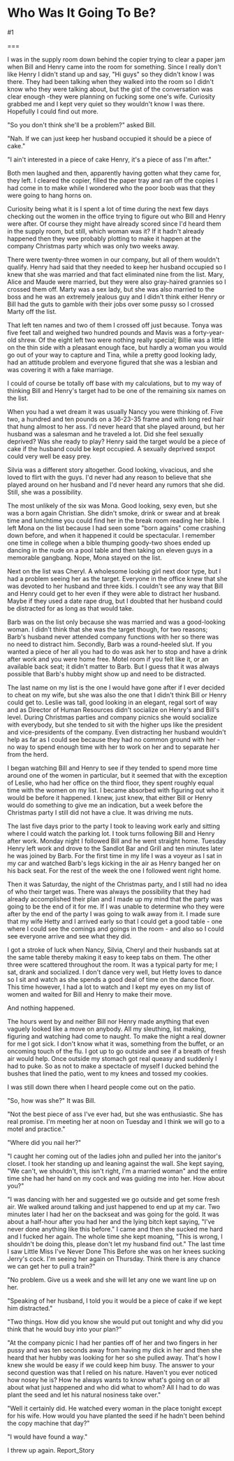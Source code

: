 Who Was It Going To Be?
=======================
#1 

===

I was in the supply room down behind the copier trying to clear a paper jam when Bill and Henry came into the room for something. Since I really don't like Henry I didn't stand up and say, "Hi guys" so they didn't know I was there. They had been talking when they walked into the room so I didn't know who they were talking about, but the gist of the conversation was clear enough -they were planning on fucking some one's wife. Curiosity grabbed me and I kept very quiet so they wouldn't know I was there. Hopefully I could find out more. 

"So you don't think she'll be a problem?" asked Bill. 

"Nah. If we can just keep her husband occupied it should be a piece of cake." 

"I ain't interested in a piece of cake Henry, it's a piece of ass I'm after." 

Both men laughed and then, apparently having gotten what they came for, they left. I cleared the copier, filled the paper tray and ran off the copies I had come in to make while I wondered who the poor boob was that they were going to hang horns on. 

Curiosity being what it is I spent a lot of time during the next few days checking out the women in the office trying to figure out who Bill and Henry were after. Of course they might have already scored since I'd heard them in the supply room, but still, which woman was it? If it hadn't already happened then they wee probably plotting to make it happen at the company Christmas party which was only two weeks away. 

There were twenty-three women in our company, but all of them wouldn't qualify. Henry had said that they needed to keep her husband occupied so I knew that she was married and that fact eliminated nine from the list. Mary, Alice and Maude were married, but they were also gray-haired grannies so I crossed them off. Marty was a sex lady, but she was also married to the boss and he was an extremely jealous guy and I didn't think either Henry or Bill had the guts to gamble with their jobs over some pussy so I crossed Marty off the list. 

That left ten names and two of them I crossed off just because. Tonya was five feet tall and weighed two hundred pounds and Mavis was a forty-year-old shrew. Of the eight left two were nothing really special; Billie was a little on the thin side with a pleasant enough face, but hardly a woman you would go out of your way to capture and Tina, while a pretty good looking lady, had an attitude problem and everyone figured that she was a lesbian and was covering it with a fake marriage. 

I could of course be totally off base with my calculations, but to my way of thinking Bill and Henry's target had to be one of the remaining six names on the list. 

When you had a wet dream it was usually Nancy you were thinking of. Five two, a hundred and ten pounds on a 36-23-35 frame and with long red hair that hung almost to her ass. I'd never heard that she played around, but her husband was a salesman and he traveled a lot. Did she feel sexually deprived? Was she ready to play? Henry said the target would be a piece of cake if the husband could be kept occupied. A sexually deprived sexpot could very well be easy prey. 

Silvia was a different story altogether. Good looking, vivacious, and she loved to flirt with the guys. I'd never had any reason to believe that she played around on her husband and I'd never heard any rumors that she did. Still, she was a possibility. 

The most unlikely of the six was Mona. Good looking, sexy even, but she was a born again Christian. She didn't smoke, drink or swear and at break time and lunchtime you could find her in the break room reading her bible. I left Mona on the list because I had seen some "born agains" come crashing down before, and when it happened it could be spectacular. I remember one time in college when a bible thumping goody-two shoes ended up dancing in the nude on a pool table and then taking on eleven guys in a memorable gangbang. Nope, Mona stayed on the list. 

Next on the list was Cheryl. A wholesome looking girl next door type, but I had a problem seeing her as the target. Everyone in the office knew that she was devoted to her husband and three kids. I couldn't see any way that Bill and Henry could get to her even if they were able to distract her husband. Maybe if they used a date rape drug, but I doubted that her husband could be distracted for as long as that would take. 

Barb was on the list only because she was married and was a good-looking woman. I didn't think that she was the target though, for two reasons; Barb's husband never attended company functions with her so there was no need to distract him. Secondly, Barb was a round-heeled slut. If you wanted a piece of her all you had to do was ask her to stop and have a drink after work and you were home free. Motel room if you felt like it, or an available back seat; it didn't matter to Barb. But I guess that it was always possible that Barb's hubby might show up and need to be distracted. 

The last name on my list is the one I would have gone after if I ever decided to cheat on my wife, but she was also the one that I didn't think Bill or Henry could get to. Leslie was tall, good looking in an elegant, regal sort of way and as Director of Human Resources didn't socialize on Henry's and Bill's level. During Christmas parties and company picnics she would socialize with everybody, but she tended to sit with the higher ups like the president and vice-presidents of the company. Even distracting her husband wouldn't help as far as I could see because they had no common ground with her - no way to spend enough time with her to work on her and to separate her from the herd. 

I began watching Bill and Henry to see if they tended to spend more time around one of the women in particular, but it seemed that with the exception of Leslie, who had her office on the third floor, they spent roughly equal time with the women on my list. I became absorbed with figuring out who it would be before it happened. I knew, just knew, that either Bill or Henry would do something to give me an indication, but a week before the Christmas party I still did not have a clue. It was driving me nuts. 

The last five days prior to the party I took to leaving work early and sitting where I could watch the parking lot. I took turns following Bill and Henry after work. Monday night I followed Bill and he went straight home. Tuesday Henry left work and drove to the Sandlot Bar and Grill and ten minutes later he was joined by Barb. For the first time in my life I was a voyeur as I sat in my car and watched Barb's legs kicking in the air as Henry banged her on his back seat. For the rest of the week the one I followed went right home. 

Then it was Saturday, the night of the Christmas party, and I still had no idea of who their target was. There was always the possibility that they had already accomplished their plan and I made up my mind that the party was going to be the end of it for me. If I was unable to determine who they were after by the end of the party I was going to walk away from it. I made sure that my wife Hetty and I arrived early so that I could get a good table - one where I could see the comings and goings in the room - and also so I could see everyone arrive and see what they did. 

I got a stroke of luck when Nancy, Silvia, Cheryl and their husbands sat at the same table thereby making it easy to keep tabs on them. The other three were scattered throughout the room. It was a typical party for me; I sat, drank and socialized. I don't dance very well, but Hetty loves to dance so I sit and watch as she spends a good deal of time on the dance floor. This time however, I had a lot to watch and I kept my eyes on my list of women and waited for Bill and Henry to make their move. 

And nothing happened. 

The hours went by and neither Bill nor Henry made anything that even vaguely looked like a move on anybody. All my sleuthing, list making, figuring and watching had come to naught. To make the night a real downer for me I got sick. I don't know what it was, something from the buffet, or an oncoming touch of the flu. I got up to go outside and see if a breath of fresh air would help. Once outside my stomach got real queasy and suddenly I had to puke. So as not to make a spectacle of myself I ducked behind the bushes that lined the patio, went to my knees and tossed my cookies. 

I was still down there when I heard people come out on the patio. 

"So, how was she?" It was Bill. 

"Not the best piece of ass I've ever had, but she was enthusiastic. She has real promise. I'm meeting her at noon on Tuesday and I think we will go to a motel and practice." 

"Where did you nail her?" 

"I caught her coming out of the ladies john and pulled her into the janitor's closet. I took her standing up and leaning against the wall. She kept saying, "We can't, we shouldn't, this isn't right, I'm a married woman" and the entire time she had her hand on my cock and was guiding me into her. How about you?" 

"I was dancing with her and suggested we go outside and get some fresh air. We walked around talking and just happened to end up at my car. Two minutes later I had her on the backseat and was going for the gold. It was about a half-hour after you had her and the lying bitch kept saying, "I've never done anything like this before." I came and then she sucked me hard and I fucked her again. The whole time she kept moaning, "This is wrong, I shouldn't be doing this, please don't let my husband find out." The last time I saw Little Miss I've Never Done This Before she was on her knees sucking Jerry's cock. I'm seeing her again on Thursday. Think there is any chance we can get her to pull a train?" 

"No problem. Give us a week and she will let any one we want line up on her. 

"Speaking of her husband, I told you it would be a piece of cake if we kept him distracted." 

"Two things. How did you know she would put out tonight and why did you think that he would buy into your plan?" 

"At the company picnic I had her panties off of her and two fingers in her pussy and was ten seconds away from having my dick in her and then she heard that her hubby was looking for her so she pulled away. That's how I knew she would be easy if we could keep him busy. The answer to your second question was that I relied on his nature. Haven't you ever noticed how nosey he is? How he always wants to know what's going on or all about what just happened and who did what to whom? All I had to do was plant the seed and let his natural nosiness take over." 

"Well it certainly did. He watched every woman in the place tonight except for his wife. How would you have planted the seed if he hadn't been behind the copy machine that day?" 

"I would have found a way." 

I threw up again. Report_Story 

